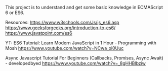 This project is to understand and get some basic knowledge in ECMAScript 6 or ES6.



Resources:
https://www.w3schools.com/Js/js_es6.asp
https://www.geeksforgeeks.org/introduction-to-es6/
https://www.javatpoint.com/es6


YT:
ES6 Tutorial: Learn Modern JavaScript in 1 Hour - Programming with Mosh
https://www.youtube.com/watch?v=NCwa_xi0Uuc

Async Javascript Tutorial For Beginners (Callbacks, Promises, Async Await) - developedbyed
https://www.youtube.com/watch?v=_8gHHBlbziw